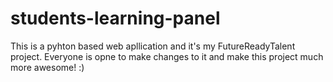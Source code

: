 # students-learning-panel
This is a pyhton based web apllication and it's my FutureReadyTalent project.
Everyone is opne to make changes to it and make this project much more awesome! :) 
